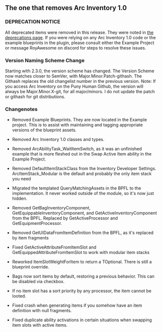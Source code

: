 ## The one that removes Arc Inventory 1.0

### DEPRECATION NOTICE

All deprecated items were removed in this release.  They were noted in [the deprecations page](../deprecations.md).  If you were relying on any Arc Inventory 1.0 code or the example blueprints in the plugin, please consult either the Example Project or message RoyAwesome on discord for steps to resolve these issues.

### Version Naming Scheme Change

Starting with 2.3.0, the version scheme has changed.  The Version Scheme now matches closer to SemVer, with Major.Minor.Patch-githash.  The Githash replaces the old changelist number in the previous version.  Note: If you access Arc Inventory on the Puny Human Github, the version will always be Major.Minor.X-git, for all major/minors.  I do not update the patch or githash for git distributions.  

### Changenotes

* Removed Example Blueprints.  They are now located in the Example project.  This is to assist with maintaining and tagging appropriate versions of the blueprint assets.  
* Removed Arc Inventory 1.0 classes and types.  
* Removed ArcAbilityTask_WaitItemSwitch, as it was an unfinished example that is more fleshed out in the Swap Active Item ability in the Example Project.  
* Removed DefaultItemStackClass from the Inventory Developer Settings.  ArcItemStack_Modular is the default and probably the only item stack you need
* Migrated the templated QueryMatchingAssets in the BPFL to the implementation.  It never worked outside of the module, so it's now just hidden.
* Removed GetBagInventoryComponent, GetEquippableInventoryComponent, and GetActiveInventoryComponent from the BPFL.  Replaced by GetActiveProcessor and GetEquipmentProcessor.
* Removed GetUIDataFromItemDefinition from the BPFL, as it's replaced by item fragments
* Fixed GetActiveAttributeFromItemSlot and GetEquippedAttributeFromItemSlot to work with modular item stacks

* Reworked ItemSlotWeightForItem to return a TOptional.  There is still a blueprint override.  
* Bags now sort items by default, restoring a previous behavior.  This can be disabled via checkbox.
* If no item slot has a sort priority by any processor, the item cannot be looted.
* Fixed crash when generating items if you somehow have an item definition with null fragments.  
* Fixed duplicate ability activations in certain situations when swapping item slots with active items.  